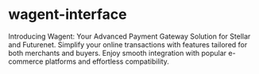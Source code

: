 # wagent-interface
Introducing Wagent: Your Advanced Payment Gateway Solution for Stellar and Futurenet. Simplify your online transactions with features tailored for both merchants and buyers. Enjoy smooth integration with popular e-commerce platforms and effortless compatibility.

